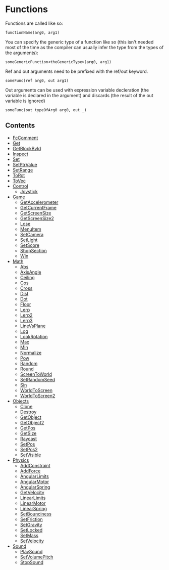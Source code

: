 # Functions

Functions are called like so:

``` fcs
functionName(arg0, arg1)
```


You can specify the generic type of a function like so (this isn't needed most of the time as the compiler can usually infer the type from the types of the arguments):

``` fcs
someGenericFunction<theGenericType>(arg0, arg1)
```


Ref and out arguments need to be prefixed with the ref/out keyword.

``` fcs
someFunc(ref arg0, out arg1)
```


Out arguments can be used with expression variable decleration (the variable is declared in the argument) and discards (the result of the out variable is ignored)


``` fcs
someFunc(out typeOfArg0 arg0, out _)
```



## Contents

- [FcComment](FcComment.md)
- [Get](Get.md)
- [GetBlockById](GetBlockById.md)
- [Inspect](Inspect.md)
- [Set](Set.md)
- [SetPtrValue](SetPtrValue.md)
- [SetRange](SetRange.md)
- [ToRot](ToRot.md)
- [ToVec](ToVec.md)
- [Control](Control/README.md)
    - [Joystick](Control/Joystick.md)
- [Game](Game/README.md)
    - [GetAccelerometer](Game/GetAccelerometer.md)
    - [GetCurrentFrame](Game/GetCurrentFrame.md)
    - [GetScreenSize](Game/GetScreenSize.md)
    - [GetScreenSize2](Game/GetScreenSize2.md)
    - [Lose](Game/Lose.md)
    - [MenuItem](Game/MenuItem.md)
    - [SetCamera](Game/SetCamera.md)
    - [SetLight](Game/SetLight.md)
    - [SetScore](Game/SetScore.md)
    - [ShopSection](Game/ShopSection.md)
    - [Win](Game/Win.md)
- [Math](Math/README.md)
    - [Abs](Math/Abs.md)
    - [AxisAngle](Math/AxisAngle.md)
    - [Ceiling](Math/Ceiling.md)
    - [Cos](Math/Cos.md)
    - [Cross](Math/Cross.md)
    - [Dist](Math/Dist.md)
    - [Dot](Math/Dot.md)
    - [Floor](Math/Floor.md)
    - [Lerp](Math/Lerp.md)
    - [Lerp2](Math/Lerp2.md)
    - [Lerp3](Math/Lerp3.md)
    - [LineVsPlane](Math/LineVsPlane.md)
    - [Log](Math/Log.md)
    - [LookRotation](Math/LookRotation.md)
    - [Max](Math/Max.md)
    - [Min](Math/Min.md)
    - [Normalize](Math/Normalize.md)
    - [Pow](Math/Pow.md)
    - [Random](Math/Random.md)
    - [Round](Math/Round.md)
    - [ScreenToWorld](Math/ScreenToWorld.md)
    - [SetRandomSeed](Math/SetRandomSeed.md)
    - [Sin](Math/Sin.md)
    - [WorldToScreen](Math/WorldToScreen.md)
    - [WorldToScreen2](Math/WorldToScreen2.md)
- [Objects](Objects/README.md)
    - [Clone](Objects/Clone.md)
    - [Destroy](Objects/Destroy.md)
    - [GetObject](Objects/GetObject.md)
    - [GetObject2](Objects/GetObject2.md)
    - [GetPos](Objects/GetPos.md)
    - [GetSize](Objects/GetSize.md)
    - [Raycast](Objects/Raycast.md)
    - [SetPos](Objects/SetPos.md)
    - [SetPos2](Objects/SetPos2.md)
    - [SetVisible](Objects/SetVisible.md)
- [Physics](Physics/README.md)
    - [AddConstraint](Physics/AddConstraint.md)
    - [AddForce](Physics/AddForce.md)
    - [AngularLimits](Physics/AngularLimits.md)
    - [AngularMotor](Physics/AngularMotor.md)
    - [AngularSpring](Physics/AngularSpring.md)
    - [GetVelocity](Physics/GetVelocity.md)
    - [LinearLimits](Physics/LinearLimits.md)
    - [LinearMotor](Physics/LinearMotor.md)
    - [LinearSpring](Physics/LinearSpring.md)
    - [SetBounciness](Physics/SetBounciness.md)
    - [SetFriction](Physics/SetFriction.md)
    - [SetGravity](Physics/SetGravity.md)
    - [SetLocked](Physics/SetLocked.md)
    - [SetMass](Physics/SetMass.md)
    - [SetVelocity](Physics/SetVelocity.md)
- [Sound](Sound/README.md)
    - [PlaySound](Sound/PlaySound.md)
    - [SetVolumePitch](Sound/SetVolumePitch.md)
    - [StopSound](Sound/StopSound.md)
